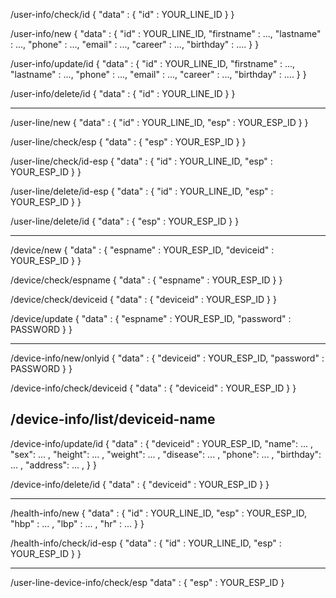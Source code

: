 /user-info/check/id
{
    "data" : {
        "id" : YOUR_LINE_ID
    }
}

/user-info/new
{
    "data" : {
        "id" : YOUR_LINE_ID,
        "firstname" : ...,
        "lastname" : ...,
        "phone" : ...,
        "email" : ...,
        "career" : ...,
        "birthday" : ....
    }
}

/user-info/update/id
{
    "data" : {
        "id" : YOUR_LINE_ID,
        "firstname" : ...,
        "lastname" : ...,
        "phone" : ...,
        "email" : ...,
        "career" : ...,
        "birthday" : ....
    }
}

/user-info/delete/id
{
    "data" : {
        "id" : YOUR_LINE_ID
    }
}

----------------------------

/user-line/new
{
    "data" : {
        "id" : YOUR_LINE_ID,
        "esp" : YOUR_ESP_ID
    }
}

/user-line/check/esp
{
    "data" : {
        "esp" : YOUR_ESP_ID
    }
}

/user-line/check/id-esp
{
    "data" : {
        "id" : YOUR_LINE_ID,
        "esp" : YOUR_ESP_ID
    }
}

/user-line/delete/id-esp
{
    "data" : {
        "id" : YOUR_LINE_ID,
        "esp" : YOUR_ESP_ID
    }
}

/user-line/delete/id
{
    "data" : {
        "esp" : YOUR_ESP_ID
    }
}

----------------------------

/device/new
{
    "data" : {
        "espname" : YOUR_ESP_ID,
        "deviceid" : YOUR_ESP_ID
    }
}

/device/check/espname
{
    "data" : {
        "espname" : YOUR_ESP_ID
    }
}

/device/check/deviceid
{
    "data" : {
        "deviceid" : YOUR_ESP_ID
    }
}

/device/update
{
    "data" : {
        "espname" : YOUR_ESP_ID,
        "password" : PASSWORD
    }
}

----------------------------

/device-info/new/onlyid
{
    "data" : {
        "deviceid" : YOUR_ESP_ID,
        "password" : PASSWORD
    }
}

/device-info/check/deviceid
{
    "data" : {
        "deviceid" : YOUR_ESP_ID
    }
}

/device-info/list/deviceid-name
-

/device-info/update/id
{
    "data" : {
        "deviceid" : YOUR_ESP_ID,
        "name": ... ,
        "sex": ... ,
        "height": ... ,
        "weight": ... ,
        "disease": ... ,
        "phone": ... ,
        "birthday": ... ,
        "address": ... ,
    }
}

/device-info/delete/id
{
    "data" : {
        "deviceid" : YOUR_ESP_ID
    }
}

----------------------------

/health-info/new
{
    "data" : {
        "id" : YOUR_LINE_ID,
        "esp" : YOUR_ESP_ID,
        "hbp" : ... ,
        "lbp" : ... ,
        "hr" : ...
    }
}

/health-info/check/id-esp
{
    "data" : {
        "id" : YOUR_LINE_ID,
        "esp" : YOUR_ESP_ID
    }
}

----------------------------

/user-line-device-info/check/esp
"data" : {
    "esp" : YOUR_ESP_ID
}
